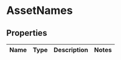 

# AssetNames


## Properties

| Name | Type | Description | Notes |
|------------ | ------------- | ------------- | -------------|



